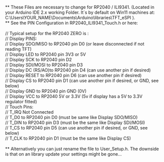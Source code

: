 ** These Files are necessary to change for RP2040 / ILI9341. (Located in your Arduino IDE 2.x working Folder. It´s by default on Win11 machines at: C:\Users\YOUR_NAME\Documents\Arduino\libraries\TFT_eSPI ). <br/>
** See the PIN Configuration in RP2040_ILI9341_Touch.h or here:<br/><br/>
// Typical setup for the RP2040 ZERO is :<br/>
// Display PINS:<br/>
// Display SDO/MISO  to RP2040 pin D0 (or leave disconnected if not reading TFT)<br/>
// Display LED       to RP2040 pin 3V3 or 5V<br/>
// Display SCK       to RP2040 pin D2<br/>
// Display SDI/MOSI  to RP2040 pin D3<br/>
// Display DC (RS/AO)to RP2040 pin D4 (can use another pin if desired)<br/>
// Display RESET     to RP2040 pin D6 (can use another pin if desired)<br/>
// Display CS        to RP2040 pin D1 (can use another pin if desired, or GND, see below)<br/>
// Display GND       to RP2040 pin GND (0V)<br/>
// Display VCC       to RP2040 5V or 3.3V (5v if display has a 5V to 3.3V regulator fitted)<br/>
// Touch Pins:<br/>
// T_IRQ             Not Connected<br/>
// T_D0  						to RP2040 pin D0 (must be same like Display SDO/MISO)<br/>
// T_DIN  						to RP2040 pin D3 (must be the same like Display SDI/MOSI)<br/>
// T_CS  						to RP2040 pin D5 (can use another pin if desired, or GND, see below)<br/>
// T_CLK  						to RP2040 pin D1 (must be the same like Display CS)<br/><br/>
** Alternatively you can just rename the file to User_Setup.h. The downside is that on an library update your settings might be gone... <br/>



